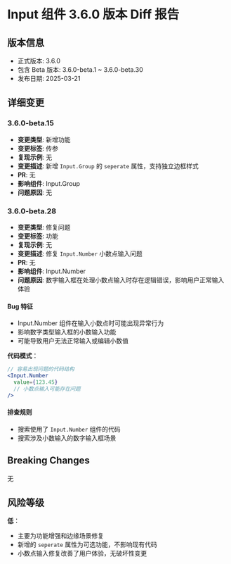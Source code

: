 # Input 组件 3.6.0 版本 Diff 报告

## 版本信息
- 正式版本: 3.6.0
- 包含 Beta 版本: 3.6.0-beta.1 ~ 3.6.0-beta.30
- 发布日期: 2025-03-21

## 详细变更

### 3.6.0-beta.15
- **变更类型**: 新增功能
- **变更标签**: 传参
- **复现示例**: 无
- **变更描述**: 新增 `Input.Group` 的 `seperate` 属性，支持独立边框样式
- **PR**: 无
- **影响组件**: Input.Group
- **问题原因**: 无

### 3.6.0-beta.28
- **变更类型**: 修复问题
- **变更标签**: 功能
- **复现示例**: 无
- **变更描述**: 修复 `Input.Number` 小数点输入问题
- **PR**: 无
- **影响组件**: Input.Number
- **问题原因**: 数字输入框在处理小数点输入时存在逻辑错误，影响用户正常输入体验

#### Bug 特征
- Input.Number 组件在输入小数点时可能出现异常行为
- 影响数字类型输入框的小数输入功能
- 可能导致用户无法正常输入或编辑小数值

**代码模式**：
```jsx
// 容易出现问题的代码结构
<Input.Number
  value={123.45}
  // 小数点输入可能存在问题
/>
```

#### 排查规则
- 搜索使用了 `Input.Number` 组件的代码
- 搜索涉及小数输入的数字输入框场景

## Breaking Changes

无

## 风险等级

**低**：
- 主要为功能增强和边缘场景修复
- 新增的 `seperate` 属性为可选功能，不影响现有代码
- 小数点输入修复改善了用户体验，无破坏性变更

